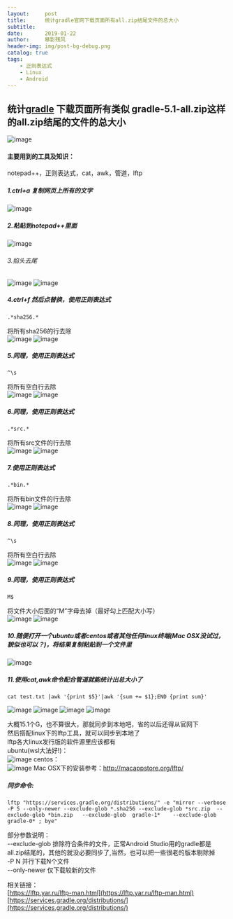 ```yaml
---
layout:     post
title:      统计gradle官网下载页面所有all.zip结尾文件的总大小
subtitle:   
date:       2019-01-22
author:     移影残风
header-img: img/post-bg-debug.png
catalog: true
tags:
    - 正则表达式
    - Linux
    - Android
---
```


## 统计[gradle](https://services.gradle.org/distributions/) 下载页面所有类似 gradle-5.1-all.zip这样的all.zip结尾的文件的总大小
![image](https://yiyingcanfeng-blog-1253518847.cos.ap-shanghai.myqcloud.com/2019-01-22-1.jpg)
#### 主要用到的工具及知识：
notepad++，正则表达式，cat，awk，管道，lftp  
##### 1.ctrl+a 复制网页上所有的文字
![image](https://yiyingcanfeng-blog-1253518847.cos.ap-shanghai.myqcloud.com/2019-01-22-2.jpg)
##### 2.粘贴到notepad++里面
![image](https://yiyingcanfeng-blog-1253518847.cos.ap-shanghai.myqcloud.com/2019-01-22-3.jpg)
###### 3.掐头去尾  
![image](https://yiyingcanfeng-blog-1253518847.cos.ap-shanghai.myqcloud.com/2019-01-22-4.jpg)
![image](https://yiyingcanfeng-blog-1253518847.cos.ap-shanghai.myqcloud.com/2019-01-22-5.jpg)

##### 4.ctrl+f 然后点替换，使用正则表达式  
```
.*sha256.*
```
将所有sha256的行去除  
![image](https://yiyingcanfeng-blog-1253518847.cos.ap-shanghai.myqcloud.com/2019-01-22-6.jpg)
![image](https://yiyingcanfeng-blog-1253518847.cos.ap-shanghai.myqcloud.com/2019-01-22-7.jpg)


##### 5.同理，使用正则表达式  

```
^\s
```

将所有空白行去除  
![image](https://yiyingcanfeng-blog-1253518847.cos.ap-shanghai.myqcloud.com/2019-01-22-8.jpg)
![image](https://yiyingcanfeng-blog-1253518847.cos.ap-shanghai.myqcloud.com/2019-01-22-9.jpg)


##### 6.同理，使用正则表达式  

```
.*src.*
```

将所有src文件的行去除  
![image](https://yiyingcanfeng-blog-1253518847.cos.ap-shanghai.myqcloud.com/2019-01-22-10.jpg)
![image](https://yiyingcanfeng-blog-1253518847.cos.ap-shanghai.myqcloud.com/2019-01-22-11.jpg)


##### 7.使用正则表达式  

```
.*bin.*
```

将所有bin文件的行去除  
![image](https://yiyingcanfeng-blog-1253518847.cos.ap-shanghai.myqcloud.com/2019-01-22-12.jpg)
![image](https://yiyingcanfeng-blog-1253518847.cos.ap-shanghai.myqcloud.com/2019-01-22-13.jpg)


##### 8.同理，使用正则表达式  

```
^\s
```
 
将所有空白行去除  
![image](https://yiyingcanfeng-blog-1253518847.cos.ap-shanghai.myqcloud.com/2019-01-22-14.jpg)
![image](https://yiyingcanfeng-blog-1253518847.cos.ap-shanghai.myqcloud.com/2019-01-22-15.jpg)



##### 9.同理，使用正则表达式  

```
M$
```

将文件大小后面的“M”字母去掉（最好勾上匹配大小写）  
![image](https://yiyingcanfeng-blog-1253518847.cos.ap-shanghai.myqcloud.com/2019-01-22-16.jpg)
![image](https://yiyingcanfeng-blog-1253518847.cos.ap-shanghai.myqcloud.com/2019-01-22-17.jpg)



##### 10.随便打开一个ubuntu或者centos或者其他任何linux终端(Mac OSX没试过，貌似也可以？)，将结果复制粘贴到一个文件里  
![image](https://yiyingcanfeng-blog-1253518847.cos.ap-shanghai.myqcloud.com/2019-01-22-18.jpg)


##### 11.使用cat,awk命令配合管道就能统计出总大小了  

```
cat test.txt |awk '{print $5}'|awk '{sum += $1};END {print sum}'  
```
![image](https://yiyingcanfeng-blog-1253518847.cos.ap-shanghai.myqcloud.com/2019-01-22-19.jpg)
![image](https://yiyingcanfeng-blog-1253518847.cos.ap-shanghai.myqcloud.com/2019-01-22-20.jpg)
![image](https://yiyingcanfeng-blog-1253518847.cos.ap-shanghai.myqcloud.com/2019-01-22-21.jpg)
![image](https://yiyingcanfeng-blog-1253518847.cos.ap-shanghai.myqcloud.com/2019-01-22-22.jpg)

大概15.1个G，也不算很大，那就同步到本地吧，省的以后还得从官网下  
然后搭配linux下的lftp工具，就可以同步到本地了  
lftp各大linux发行版的软件源里应该都有  
ubuntu(wsl大法好!)：  
![image](https://yiyingcanfeng-blog-1253518847.cos.ap-shanghai.myqcloud.com/2019-01-22-23.jpg)
centos：  
![image](https://yiyingcanfeng-blog-1253518847.cos.ap-shanghai.myqcloud.com/2019-01-22-24.jpg)
Mac OSX下的安装参考：http://macappstore.org/lftp/  

##### 同步命令:
```
lftp "https://services.gradle.org/distributions/" -e "mirror --verbose -P 5 --only-newer --exclude-glob *.sha256 --exclude-glob *src.zip  --exclude-glob *bin.zip   --exclude-glob  gradle-1*    --exclude-glob  gradle-0* ; bye"
```

部分参数说明：  
 --exclude-glob 排除符合条件的文件，正常Android Studio用的gradle都是all.zip结尾的，其他的就没必要同步了,当然，也可以把一些很老的版本剔除掉  
-P N 并行下载N个文件  
 --only-newer 仅下载较新的文件  

相关链接：  
[https://lftp.yar.ru/lftp-man.html](https://lftp.yar.ru/lftp-man.html)  
[https://services.gradle.org/distributions/](https://services.gradle.org/distributions/)
